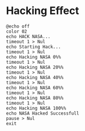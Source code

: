 # Hacking Effect

	@echo off
	color 02
	echo HACK NASA...
	timeout 1 > Nul
	echo Starting Hack...
	timeout 1 > Nul
	echo Hacking NASA 0%%
	timeout 1 > Nul
	echo Hacking NASA 20%%
	timeout 1 > Nul
	echo Hacking NASA 40%%
	timeout 1 > Nul
	echo Hacking NASA 60%%
	timeout 1 > Nul
	echo Hacking NASA 80%%
	timeout 1 > Nul
	echo Hacking NASA 100%%
	echo NASA Hacked Successfull
	pause > Nul
	exit